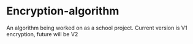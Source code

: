 # Encryption-algorithm
An algorithm being worked on as a school project. Current version is V1 encryption, future will be V2
